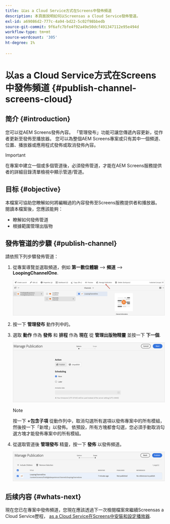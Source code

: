 ```yaml
---
title: 以as a Cloud Service方式在Screens中發佈頻道
description: 本頁面說明如何以Screensas a Cloud Service發佈管道。
exl-id: a69086d2-777c-4a94-bd22-5c02f98bbedb
source-git-commit: 9f6afc7bfe4f92a49e50dcf491347112e95e494d
workflow-type: tm+mt
source-wordcount: '305'
ht-degree: 1%

---
```


# 以as a Cloud Service方式在Screens中發佈頻道 {#publish-channel-screens-cloud}

## 简介 {#introduction}

您可以從AEM Screens發佈內容。 「管理發布」功能可讓您傳遞內容更新，從作者更新至發佈至播放器。 您可以為整個AEM Screens專案或只有其中一個頻道、位置、播放器或應用程式發佈或取消發佈內容。

>[!IMPORTANT]
>在專案中建立一個或多個管道後，必須發佈管道，才能在AEM Screens服務提供者的詳細目錄清單檢視中顯示管道/管道。

## 目标 {#objective}

本檔案可協助您瞭解如何將編輯過的內容發佈至Screens服務提供者和播放器。 閱讀本檔案後，您應該能夠：

* 瞭解如何發佈管道
* 根據範圍管理出版物

## 發佈管道的步驟 {#publish-channel}

請依照下列步驟發佈管道：

1. 從專案導覽並選取頻道，例如 **第一數位體驗** —> **頻道** —> **LoopingChannelOne**.

   ![](/help/screens-cloud/assets/create-content/managepub-1.png)

1. 按一下 **管理發布** 動作列中的。

1. 選取 **動作** 作為 **發佈** 和 **排程** 作為 **現在** 從 **管理出版物精靈** 並按一下 **下一個**.

   ![](/help/screens-cloud/assets/create-content/managepub-2.png)

   >[!NOTE]
   >按一下 **+包含子項** 從動作列中，取消勾選所有選項以發佈專案中的所有模組，然後按一下「新增」以發佈。 依預設，所有方塊都會勾選，您必須手動取消勾選方塊才能發佈專案中的所有模組。

1. 從選取管道後 **管理發布** 精靈，按一下 **發佈** 以發佈頻道。

   ![](/help/screens-cloud/assets/create-content/managepub-3.png)


## 后续内容 {#whats-next}

現在您已在專案中發佈頻道，您現在應該透過下一次檢閱檔案來繼續Screensas a Cloud Service歷程， [as a Cloud Service在Screens中安裝和設定播放器](/help/screens-cloud/managing-players-registration/installing-screens-cloud-player.md).
